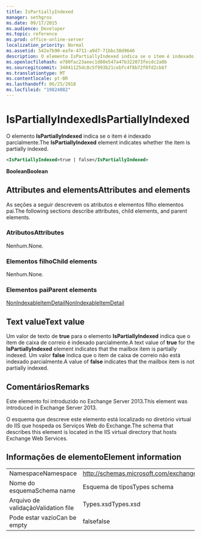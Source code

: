 ```yaml
---
title: IsPartiallyIndexed
manager: sethgros
ms.date: 09/17/2015
ms.audience: Developer
ms.topic: reference
ms.prod: office-online-server
localization_priority: Normal
ms.assetid: 542e7b90-eafe-4711-a9d7-71bbc30d9646
description: O elemento IsPartiallyIndexed indica se o item é indexado parcialmente.
ms.openlocfilehash: e780fac23aeec1d80e547a47b322073fecdc2a0b
ms.sourcegitcommit: 34041125dc8c5f993b21cebfc4f8b72f0fd2cb6f
ms.translationtype: MT
ms.contentlocale: pt-BR
ms.lasthandoff: 06/25/2018
ms.locfileid: "19824082"
---
```

# <a name="ispartiallyindexed"></a><span data-ttu-id="e747e-103">IsPartiallyIndexed</span><span class="sxs-lookup"><span data-stu-id="e747e-103">IsPartiallyIndexed</span></span>

<span data-ttu-id="e747e-104">O elemento **IsPartiallyIndexed** indica se o item é indexado parcialmente.</span><span class="sxs-lookup"><span data-stu-id="e747e-104">The **IsPartiallyIndexed** element indicates whether the item is partially indexed.</span></span> 
  
```XML
<IsPartiallyIndexed>true | false</IsPartiallyIndexed>
```

 <span data-ttu-id="e747e-105">**Boolean**</span><span class="sxs-lookup"><span data-stu-id="e747e-105">**Boolean**</span></span>
## <a name="attributes-and-elements"></a><span data-ttu-id="e747e-106">Attributes and elements</span><span class="sxs-lookup"><span data-stu-id="e747e-106">Attributes and elements</span></span>

<span data-ttu-id="e747e-107">As seções a seguir descrevem os atributos e elementos filho elementos pai.</span><span class="sxs-lookup"><span data-stu-id="e747e-107">The following sections describe attributes, child elements, and parent elements.</span></span>
  
### <a name="attributes"></a><span data-ttu-id="e747e-108">Atributos</span><span class="sxs-lookup"><span data-stu-id="e747e-108">Attributes</span></span>

<span data-ttu-id="e747e-109">Nenhum.</span><span class="sxs-lookup"><span data-stu-id="e747e-109">None.</span></span>
  
### <a name="child-elements"></a><span data-ttu-id="e747e-110">Elementos filho</span><span class="sxs-lookup"><span data-stu-id="e747e-110">Child elements</span></span>

<span data-ttu-id="e747e-111">Nenhum.</span><span class="sxs-lookup"><span data-stu-id="e747e-111">None.</span></span>
  
### <a name="parent-elements"></a><span data-ttu-id="e747e-112">Elementos pai</span><span class="sxs-lookup"><span data-stu-id="e747e-112">Parent elements</span></span>

[<span data-ttu-id="e747e-113">NonIndexableItemDetail</span><span class="sxs-lookup"><span data-stu-id="e747e-113">NonIndexableItemDetail</span></span>](nonindexableitemdetail.md)
  
## <a name="text-value"></a><span data-ttu-id="e747e-114">Text value</span><span class="sxs-lookup"><span data-stu-id="e747e-114">Text value</span></span>

<span data-ttu-id="e747e-115">Um valor de texto de **true** para o elemento **IsPartiallyIndexed** indica que o item de caixa de correio é indexado parcialmente.</span><span class="sxs-lookup"><span data-stu-id="e747e-115">A text value of **true** for the **IsPartiallyIndexed** element indicates that the mailbox item is partially indexed.</span></span> <span data-ttu-id="e747e-116">Um valor **false** indica que o item de caixa de correio não está indexado parcialmente.</span><span class="sxs-lookup"><span data-stu-id="e747e-116">A value of **false** indicates that the mailbox item is not partially indexed.</span></span> 
  
## <a name="remarks"></a><span data-ttu-id="e747e-117">Comentários</span><span class="sxs-lookup"><span data-stu-id="e747e-117">Remarks</span></span>

<span data-ttu-id="e747e-118">Este elemento foi introduzido no Exchange Server 2013.</span><span class="sxs-lookup"><span data-stu-id="e747e-118">This element was introduced in Exchange Server 2013.</span></span>
  
<span data-ttu-id="e747e-119">O esquema que descreve este elemento está localizado no diretório virtual do IIS que hospeda os Serviços Web do Exchange.</span><span class="sxs-lookup"><span data-stu-id="e747e-119">The schema that describes this element is located in the IIS virtual directory that hosts Exchange Web Services.</span></span>
  
## <a name="element-information"></a><span data-ttu-id="e747e-120">Informações de elemento</span><span class="sxs-lookup"><span data-stu-id="e747e-120">Element information</span></span>

|||
|:-----|:-----|
|<span data-ttu-id="e747e-121">Namespace</span><span class="sxs-lookup"><span data-stu-id="e747e-121">Namespace</span></span>  <br/> |http://schemas.microsoft.com/exchange/services/2006/types  <br/> |
|<span data-ttu-id="e747e-122">Nome do esquema</span><span class="sxs-lookup"><span data-stu-id="e747e-122">Schema name</span></span>  <br/> |<span data-ttu-id="e747e-123">Esquema de tipos</span><span class="sxs-lookup"><span data-stu-id="e747e-123">Types schema</span></span>  <br/> |
|<span data-ttu-id="e747e-124">Arquivo de validação</span><span class="sxs-lookup"><span data-stu-id="e747e-124">Validation file</span></span>  <br/> |<span data-ttu-id="e747e-125">Types.xsd</span><span class="sxs-lookup"><span data-stu-id="e747e-125">Types.xsd</span></span>  <br/> |
|<span data-ttu-id="e747e-126">Pode estar vazio</span><span class="sxs-lookup"><span data-stu-id="e747e-126">Can be empty</span></span>  <br/> |<span data-ttu-id="e747e-127">false</span><span class="sxs-lookup"><span data-stu-id="e747e-127">false</span></span>  <br/> |
   

